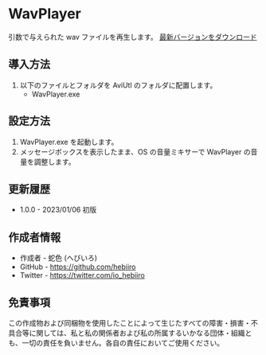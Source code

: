 # WavPlayer

引数で与えられた wav ファイルを再生します。
[最新バージョンをダウンロード](../../releases/latest/)

## 導入方法

1. 以下のファイルとフォルダを AviUtl のフォルダに配置します。
	* WavPlayer.exe

## 設定方法

1. WavPlayer.exe を起動します。
2. メッセージボックスを表示したまま、OS の音量ミキサーで WavPlayer の音量を調整します。

## 更新履歴

* 1.0.0 - 2023/01/06 初版

## 作成者情報
 
* 作成者 - 蛇色 (へびいろ)
* GitHub - https://github.com/hebiiro
* Twitter - https://twitter.com/io_hebiiro

## 免責事項

この作成物および同梱物を使用したことによって生じたすべての障害・損害・不具合等に関しては、私と私の関係者および私の所属するいかなる団体・組織とも、一切の責任を負いません。各自の責任においてご使用ください。
